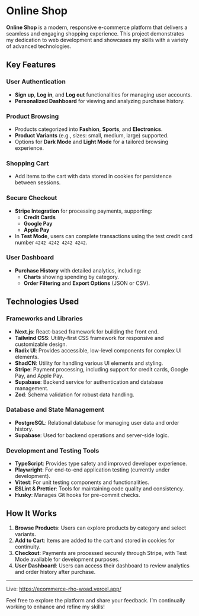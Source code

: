 # Online Shop

**Online Shop** is a modern, responsive e-commerce platform that delivers a seamless and engaging shopping experience. This project demonstrates my dedication to web development and showcases my skills with a variety of advanced technologies.

## Key Features

### User Authentication

- **Sign up**, **Log in**, and **Log out** functionalities for managing user accounts.
- **Personalized Dashboard** for viewing and analyzing purchase history.

### Product Browsing

- Products categorized into **Fashion**, **Sports**, and **Electronics**.
- **Product Variants** (e.g., sizes: small, medium, large) supported.
- Options for **Dark Mode** and **Light Mode** for a tailored browsing experience.

### Shopping Cart

- Add items to the cart with data stored in cookies for persistence between sessions.

### Secure Checkout

- **Stripe Integration** for processing payments, supporting:
  - **Credit Cards**
  - **Google Pay**
  - **Apple Pay**
- In **Test Mode**, users can complete transactions using the test credit card number `4242 4242 4242 4242`.

### User Dashboard

- **Purchase History** with detailed analytics, including:
  - **Charts** showing spending by category.
  - **Order Filtering** and **Export Options** (JSON or CSV).

## Technologies Used

### Frameworks and Libraries

- **Next.js**: React-based framework for building the front end.
- **Tailwind CSS**: Utility-first CSS framework for responsive and customizable design.
- **Radix UI**: Provides accessible, low-level components for complex UI elements.
- **ShadCN**: Utility for handling various UI elements and styling.
- **Stripe**: Payment processing, including support for credit cards, Google Pay, and Apple Pay.
- **Supabase**: Backend service for authentication and database management.
- **Zod**: Schema validation for robust data handling.

### Database and State Management

- **PostgreSQL**: Relational database for managing user data and order history.
- **Supabase**: Used for backend operations and server-side logic.

### Development and Testing Tools

- **TypeScript**: Provides type safety and improved developer experience.
- **Playwright**: For end-to-end application testing (currently under development).
- **Vitest**: For unit testing components and functionalities.
- **ESLint & Prettier**: Tools for maintaining code quality and consistency.
- **Husky**: Manages Git hooks for pre-commit checks.

## How It Works

1. **Browse Products**: Users can explore products by category and select variants.
2. **Add to Cart**: Items are added to the cart and stored in cookies for continuity.
3. **Checkout**: Payments are processed securely through Stripe, with Test Mode available for development purposes.
4. **User Dashboard**: Users can access their dashboard to review analytics and order history after purchase.

---

Live: https://ecommerce-rho-woad.vercel.app/

Feel free to explore the platform and share your feedback. I’m continually working to enhance and refine my skills!

